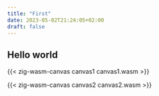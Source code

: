 ```yaml
---
title: "First"
date: 2023-05-02T21:24:05+02:00
draft: false
---
```


## Hello world

{{< zig-wasm-canvas canvas1 canvas1.wasm >}}

{{< zig-wasm-canvas canvas2 canvas2.wasm >}}
